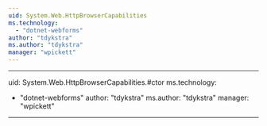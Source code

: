 ```yaml
---
uid: System.Web.HttpBrowserCapabilities
ms.technology: 
  - "dotnet-webforms"
author: "tdykstra"
ms.author: "tdykstra"
manager: "wpickett"
---
```


---
uid: System.Web.HttpBrowserCapabilities.#ctor
ms.technology: 
  - "dotnet-webforms"
author: "tdykstra"
ms.author: "tdykstra"
manager: "wpickett"
---
